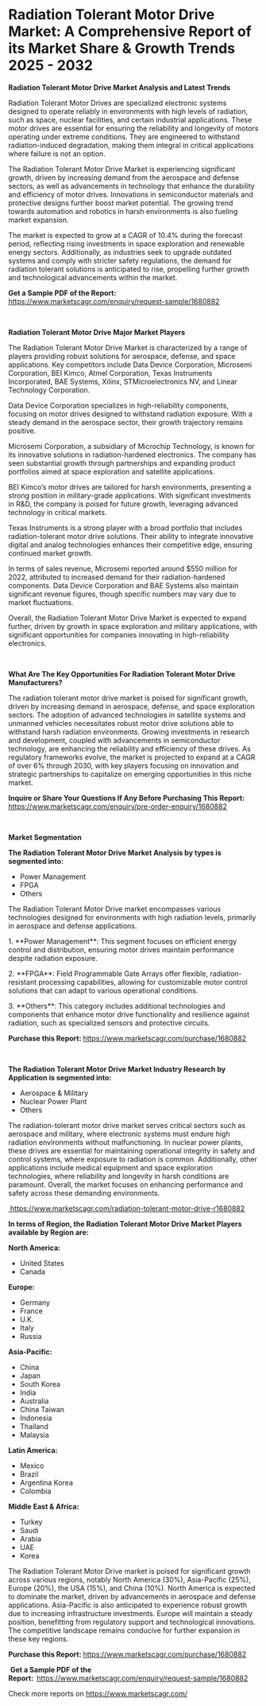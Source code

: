 <p><h1>Radiation Tolerant Motor Drive Market: A Comprehensive Report of its Market Share & Growth Trends 2025 - 2032</h1></p><p><strong>Radiation Tolerant Motor Drive Market Analysis and Latest Trends</strong></p>
<p><p>Radiation Tolerant Motor Drives are specialized electronic systems designed to operate reliably in environments with high levels of radiation, such as space, nuclear facilities, and certain industrial applications. These motor drives are essential for ensuring the reliability and longevity of motors operating under extreme conditions. They are engineered to withstand radiation-induced degradation, making them integral in critical applications where failure is not an option.</p><p>The Radiation Tolerant Motor Drive Market is experiencing significant growth, driven by increasing demand from the aerospace and defense sectors, as well as advancements in technology that enhance the durability and efficiency of motor drives. Innovations in semiconductor materials and protective designs further boost market potential. The growing trend towards automation and robotics in harsh environments is also fueling market expansion.</p><p>The market is expected to grow at a CAGR of 10.4% during the forecast period, reflecting rising investments in space exploration and renewable energy sectors. Additionally, as industries seek to upgrade outdated systems and comply with stricter safety regulations, the demand for radiation tolerant solutions is anticipated to rise, propelling further growth and technological advancements within the market.</p></p>
<p><strong>Get a Sample PDF of the Report:&nbsp;</strong> <a href="https://www.marketscagr.com/enquiry/request-sample/1680882?utm_campaign=3527&utm_medium=2&utm_source=Github&utm_content=ia&utm_term=24032025&utm_id=radiation-tolerant-motor-drive">https://www.marketscagr.com/enquiry/request-sample/1680882</a></p>
<p>&nbsp;</p>
<p><strong>Radiation Tolerant Motor Drive Major Market Players</strong></p>
<p><p>The Radiation Tolerant Motor Drive Market is characterized by a range of players providing robust solutions for aerospace, defense, and space applications. Key competitors include Data Device Corporation, Microsemi Corporation, BEI Kimco, Atmel Corporation, Texas Instruments Incorporated, BAE Systems, Xilinx, STMicroelectronics NV, and Linear Technology Corporation.</p><p>Data Device Corporation specializes in high-reliability components, focusing on motor drives designed to withstand radiation exposure. With a steady demand in the aerospace sector, their growth trajectory remains positive.</p><p>Microsemi Corporation, a subsidiary of Microchip Technology, is known for its innovative solutions in radiation-hardened electronics. The company has seen substantial growth through partnerships and expanding product portfolios aimed at space exploration and satellite applications.</p><p>BEI Kimco’s motor drives are tailored for harsh environments, presenting a strong position in military-grade applications. With significant investments in R&D, the company is poised for future growth, leveraging advanced technology in critical markets.</p><p>Texas Instruments is a strong player with a broad portfolio that includes radiation-tolerant motor drive solutions. Their ability to integrate innovative digital and analog technologies enhances their competitive edge, ensuring continued market growth.</p><p>In terms of sales revenue, Microsemi reported around $550 million for 2022, attributed to increased demand for their radiation-hardened components. Data Device Corporation and BAE Systems also maintain significant revenue figures, though specific numbers may vary due to market fluctuations.</p><p>Overall, the Radiation Tolerant Motor Drive Market is expected to expand further, driven by growth in space exploration and military applications, with significant opportunities for companies innovating in high-reliability electronics.</p></p>
<p>&nbsp;</p>
<p><strong>What Are The Key Opportunities For Radiation Tolerant Motor Drive Manufacturers?</strong></p>
<p><p>The radiation tolerant motor drive market is poised for significant growth, driven by increasing demand in aerospace, defense, and space exploration sectors. The adoption of advanced technologies in satellite systems and unmanned vehicles necessitates robust motor drive solutions able to withstand harsh radiation environments. Growing investments in research and development, coupled with advancements in semiconductor technology, are enhancing the reliability and efficiency of these drives. As regulatory frameworks evolve, the market is projected to expand at a CAGR of over 6% through 2030, with key players focusing on innovation and strategic partnerships to capitalize on emerging opportunities in this niche market.</p></p>
<p><strong>Inquire or Share Your Questions If Any Before Purchasing This Report:</strong> <a href="https://www.marketscagr.com/enquiry/pre-order-enquiry/1680882?utm_campaign=3527&utm_medium=2&utm_source=Github&utm_content=ia&utm_term=24032025&utm_id=radiation-tolerant-motor-drive">https://www.marketscagr.com/enquiry/pre-order-enquiry/1680882</a></p>
<p>&nbsp;</p>
<p><strong>Market Segmentation</strong></p>
<p><strong>The Radiation Tolerant Motor Drive Market Analysis by types is segmented into:</strong></p>
<p><ul><li>Power Management</li><li>FPGA</li><li>Others</li></ul></p>
<p><p>The Radiation Tolerant Motor Drive market encompasses various technologies designed for environments with high radiation levels, primarily in aerospace and defense applications. </p><p>1. **Power Management**: This segment focuses on efficient energy control and distribution, ensuring motor drives maintain performance despite radiation exposure.</p><p>2. **FPGA**: Field Programmable Gate Arrays offer flexible, radiation-resistant processing capabilities, allowing for customizable motor control solutions that can adapt to various operational conditions.</p><p>3. **Others**: This category includes additional technologies and components that enhance motor drive functionality and resilience against radiation, such as specialized sensors and protective circuits.</p></p>
<p><strong>Purchase this Report:&nbsp;</strong><a href="https://www.marketscagr.com/purchase/1680882?utm_campaign=3527&utm_medium=2&utm_source=Github&utm_content=ia&utm_term=24032025&utm_id=radiation-tolerant-motor-drive">https://www.marketscagr.com/purchase/1680882</a></p>
<p>&nbsp;</p>
<p><strong>The Radiation Tolerant Motor Drive Market Industry Research by Application is segmented into:</strong></p>
<p><ul><li>Aerospace & Military</li><li>Nuclear Power Plant</li><li>Others</li></ul></p>
<p><p>The radiation-tolerant motor drive market serves critical sectors such as aerospace and military, where electronic systems must endure high radiation environments without malfunctioning. In nuclear power plants, these drives are essential for maintaining operational integrity in safety and control systems, where exposure to radiation is common. Additionally, other applications include medical equipment and space exploration technologies, where reliability and longevity in harsh conditions are paramount. Overall, the market focuses on enhancing performance and safety across these demanding environments.</p></p>
<p><a href="https://www.marketscagr.com/radiation-tolerant-motor-drive-r1680882?utm_campaign=3527&utm_medium=2&utm_source=Github&utm_content=ia&utm_term=24032025&utm_id=radiation-tolerant-motor-drive">&nbsp;https://www.marketscagr.com/radiation-tolerant-motor-drive-r1680882</a></p>
<p><strong>In terms of Region, the Radiation Tolerant Motor Drive Market Players available by Region are:</strong></p>
<p>
    <p> <strong> North America: </strong>
        <ul>
            <li>United States</li>
            <li>Canada</li>
        </ul>
        </p> 
    <p> <strong> Europe: </strong>
        <ul>
            <li>Germany</li>
            <li>France</li>
            <li>U.K.</li>
            <li>Italy</li>
            <li>Russia</li>
        </ul>
        </p> 
    <p> <strong> Asia-Pacific: </strong>
        <ul>
            <li>China</li>
            <li>Japan</li>
            <li>South Korea</li>
            <li>India</li>
            <li>Australia</li>
            <li>China Taiwan</li>
            <li>Indonesia</li>
            <li>Thailand</li>
            <li>Malaysia</li>
        </ul>
        </p> 
    <p> <strong> Latin America: </strong>
        <ul>
            <li>Mexico</li>
            <li>Brazil</li>
            <li>Argentina Korea</li>
            <li>Colombia</li>
        </ul>
        </p> 
    <p> <strong> Middle East & Africa: </strong>
        <ul>
            <li>Turkey</li>
            <li>Saudi</li>
            <li>Arabia</li>
            <li>UAE</li>
            <li>Korea</li>
        </ul>
    </p>
    </p>
<p><p>The Radiation Tolerant Motor Drive market is poised for significant growth across various regions, notably North America (30%), Asia-Pacific (25%), Europe (20%), the USA (15%), and China (10%). North America is expected to dominate the market, driven by advancements in aerospace and defense applications. Asia-Pacific is also anticipated to experience robust growth due to increasing infrastructure investments. Europe will maintain a steady position, benefitting from regulatory support and technological innovations. The competitive landscape remains conducive for further expansion in these key regions.</p></p>
<p><strong>Purchase this Report: </strong><a href="https://www.marketscagr.com/purchase/1680882?utm_campaign=3527&utm_medium=2&utm_source=Github&utm_content=ia&utm_term=24032025&utm_id=radiation-tolerant-motor-drive">https://www.marketscagr.com/purchase/1680882</a></p>
<p>&nbsp;<strong>Get a Sample PDF of the Report:&nbsp;&nbsp;</strong><a href="https://www.marketscagr.com/enquiry/request-sample/1680882?utm_campaign=3527&utm_medium=2&utm_source=Github&utm_content=ia&utm_term=24032025&utm_id=radiation-tolerant-motor-drive">https://www.marketscagr.com/enquiry/request-sample/1680882</a></p>
<p><strong></strong></p>
<p>Check more reports on <a href="https://www.marketscagr.com/?utm_campaign=3527&utm_medium=2&utm_source=Github&utm_content=ia&utm_term=24032025&utm_id=radiation-tolerant-motor-drive">https://www.marketscagr.com/</a></p>